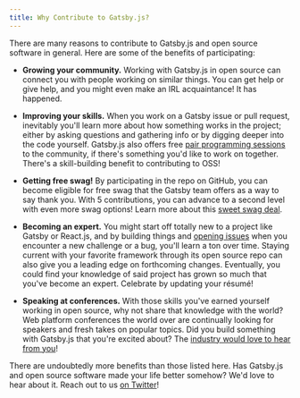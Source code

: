 ```yaml
---
title: Why Contribute to Gatsby.js?
---
```


There are many reasons to contribute to Gatsby.js and open source software in general. Here are some of the benefits of participating:

- **Growing your community.** Working with Gatsby.js in open source can connect you with people working on similar things. You can get help or give help, and you might even make an IRL acquaintance! It has happened.

- **Improving your skills.** When you work on a Gatsby issue or pull request, inevitably you'll learn more about how something works in the project; either by asking questions and gathering info or by digging deeper into the code yourself. Gatsby.js also offers free [pair programming sessions](/contributing/pair-programming/) to the community, if there's something you'd like to work on together. There's a skill-building benefit to contributing to OSS!

- **Getting free swag!** By participating in the repo on GitHub, you can become eligible for free swag that the Gatsby team offers as a way to say thank you. With 5 contributions, you can advance to a second level with even more swag options! Learn more about this [sweet swag deal](/contributing/contributor-swag/).

- **Becoming an expert.** You might start off totally new to a project like Gatsby or React.js, and by building things and [opening issues](/contributing/how-to-file-an-issue/) when you encounter a new challenge or a bug, you'll learn a ton over time. Staying current with your favorite framework through its open source repo can also give you a leading edge on forthcoming changes. Eventually, you could find your knowledge of said project has grown so much that you've become an expert. Celebrate by updating your résumé!

- **Speaking at conferences.** With those skills you've earned yourself working in open source, why not share that knowledge with the world? Web platform conferences the world over are continually looking for speakers and fresh takes on popular topics. Did you build something with Gatsby.js that you're excited about? The [industry would love to hear from you](http://weareallaweso.me/)!

There are undoubtedly more benefits than those listed here. Has Gatsby.js and open source software made your life better somehow? We'd love to hear about it. Reach out to us [on Twitter](https://twitter.com/gatsbyjs)!
